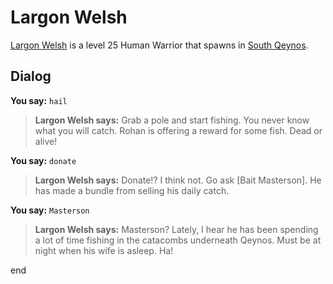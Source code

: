 # Largon Welsh



[Largon Welsh](/npc/1177) is a level 25 Human Warrior that spawns in [South Qeynos](/zone/1).



## Dialog

**You say:** `hail`



>**Largon Welsh says:** Grab a pole and start fishing. You never know what you will catch. Rohan is offering a reward for some fish. Dead or alive!

**You say:** `donate`



>**Largon Welsh says:** Donate!? I think not. Go ask [Bait Masterson]. He has made a bundle from selling his daily catch.



**You say:** `Masterson`



>**Largon Welsh says:** Masterson? Lately, I hear he has been spending a lot of time fishing in the catacombs underneath Qeynos. Must be at night when his wife is asleep. Ha!




end